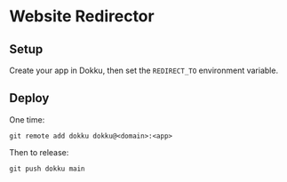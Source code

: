 # Website Redirector

## Setup

Create your app in Dokku, then set the `REDIRECT_TO` environment variable.

## Deploy

One time:

	git remote add dokku dokku@<domain>:<app>

Then to release:

	git push dokku main
